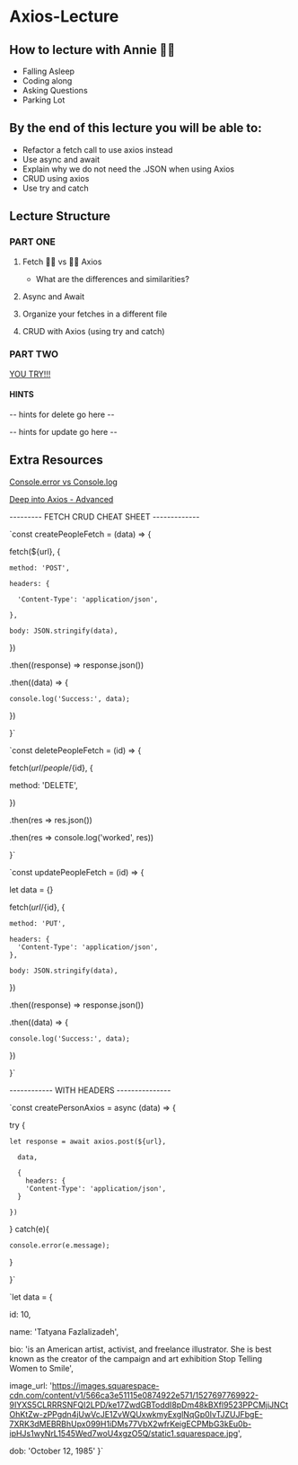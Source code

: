 # Axios-Lecture

## How to  lecture with Annie 🖖🏾

- Falling Asleep
- Coding along
- Asking Questions
- Parking Lot

## By the end of this lecture you will be able to:
 - Refactor a fetch call to use axios instead
 - Use async and await
 - Explain why we do not need the .JSON when using Axios
 - CRUD using axios
 - Use try and catch

## Lecture Structure

### PART ONE

1. Fetch 🤜🏾 vs 🤛🏾 Axios
    - What are the differences and similarities?

2. Async and Await

3. Organize your fetches in a different file

4. CRUD with Axios (using try and catch)


### PART TWO

 [YOU TRY!!!](https://github.com/luanesouza/fantastic-people)


#### HINTS
 -- hints for delete go here --


 -- hints for update go here --


## Extra Resources


[Console.error vs Console.log](https://developer.mozilla.org/en-US/docs/Web/API/Console/error)

[Deep into Axios - Advanced](https://blog.logrocket.com/how-to-make-http-requests-like-a-pro-with-axios/)







<p style='center'> --------- FETCH CRUD CHEAT SHEET ------------- </p>

`const createPeopleFetch = (data) => {

  fetch(${url}, {

    method: 'POST',

    headers: {

      'Content-Type': 'application/json',

    },

    body: JSON.stringify(data),

  })

  .then((response) => response.json())

  .then((data) => {

    console.log('Success:', data);

  })

}`

`const deletePeopleFetch = (id) => {

  fetch(${url}/people/${id}, {

  method: 'DELETE',

  })

  .then(res => res.json())

  .then(res => console.log('worked', res))

}`


`const updatePeopleFetch = (id) => {

  let data = {}

  fetch(${url}/${id}, {

    method: 'PUT',

    headers: {
      'Content-Type': 'application/json',
    },

    body: JSON.stringify(data),

  })

  .then((response) => response.json())

  .then((data) => {

    console.log('Success:', data);

  })

}`

------------ WITH HEADERS ---------------

`const createPersonAxios = async (data) => {

  try {

    let response = await axios.post(${url},

      data,

      {
        headers: {
        'Content-Type': 'application/json',
      }

    })

  } catch(e){

    console.error(e.message);

  }

}`


`let data = {

  id: 10,

  name: 'Tatyana Fazlalizadeh',

  bio: 'is an American artist, activist, and freelance illustrator. She is best known as the creator of the campaign and art exhibition Stop Telling Women to Smile',

  image_url: 'https://images.squarespace-cdn.com/content/v1/566ca3e51115e0874922e571/1527697769922-9IYXS5CLRRRSNFQI2LPD/ke17ZwdGBToddI8pDm48kBXfl9523PPCMjiJNCtOhKtZw-zPPgdn4jUwVcJE1ZvWQUxwkmyExglNqGp0IvTJZUJFbgE-7XRK3dMEBRBhUpx099H1iDMs77VbX2wfrKeigECPMbG3kEu0b-ipHJs1wyNrL1545Wed7woU4xgzO5Q/static1.squarespace.jpg',

  dob: 'October 12, 1985'
}`
